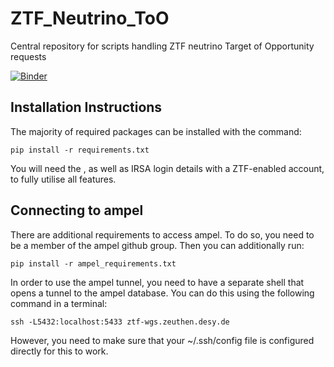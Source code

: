 # ZTF_Neutrino_ToO
Central repository for scripts handling ZTF neutrino Target of Opportunity requests

[![Binder](https://mybinder.org/badge_logo.svg)](https://mybinder.org/v2/gh/robertdstein/ZTF_Neutrino_ToO/master)

## Installation Instructions

The majority of required packages can be installed with the command:

```pip install -r requirements.txt```

You will need the , as well as IRSA login details with a ZTF-enabled account, to fully utilise all features.

## Connecting to ampel

There are additional requirements to access ampel. To do so, you need to be a member of the ampel github group. Then you can additionally run:

```pip install -r ampel_requirements.txt```

In order to use the ampel tunnel, you need to have a separate shell that opens a tunnel to the ampel database. You can do this using the following command in a terminal:

```ssh -L5432:localhost:5433 ztf-wgs.zeuthen.desy.de```

However, you need to make sure that your ~/.ssh/config file is configured directly for this to work.
